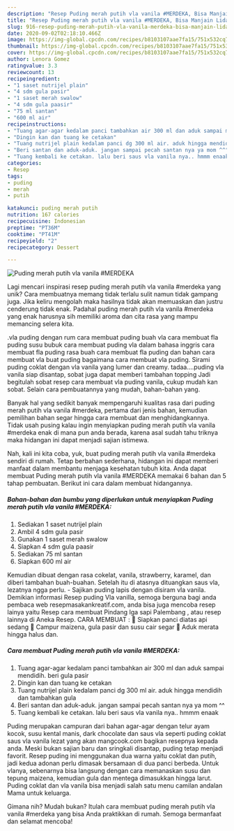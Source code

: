 ```yaml
---
description: "Resep Puding merah putih vla vanila #MERDEKA, Bisa Manjain Lidah"
title: "Resep Puding merah putih vla vanila #MERDEKA, Bisa Manjain Lidah"
slug: 916-resep-puding-merah-putih-vla-vanila-merdeka-bisa-manjain-lidah
date: 2020-09-02T02:18:10.466Z
image: https://img-global.cpcdn.com/recipes/b8103107aae7fa15/751x532cq70/puding-merah-putih-vla-vanila-merdeka-foto-resep-utama.jpg
thumbnail: https://img-global.cpcdn.com/recipes/b8103107aae7fa15/751x532cq70/puding-merah-putih-vla-vanila-merdeka-foto-resep-utama.jpg
cover: https://img-global.cpcdn.com/recipes/b8103107aae7fa15/751x532cq70/puding-merah-putih-vla-vanila-merdeka-foto-resep-utama.jpg
author: Lenora Gomez
ratingvalue: 3.3
reviewcount: 13
recipeingredient:
- "1 saset nutrijel plain"
- "4 sdm gula pasir"
- "1 saset merah swalow"
- "4 sdm gula paasir"
- "75 ml santan"
- "600 ml air"
recipeinstructions:
- "Tuang agar-agar kedalam panci tambahkan air 300 ml dan aduk sampai mendidih. beri gula pasir"
- "Dingin kan dan tuang ke cetakan"
- "Tuang nutrijel plain kedalam panci dg 300 ml air. aduk hingga mendidih dan tambahkan gula"
- "Beri santan dan aduk-aduk. jangan sampai pecah santan nya ya mom ^^"
- "Tuang kembali ke cetakan. lalu beri saus vla vanila nya.. hmmm enaak"
categories:
- Resep
tags:
- puding
- merah
- putih

katakunci: puding merah putih 
nutrition: 167 calories
recipecuisine: Indonesian
preptime: "PT36M"
cooktime: "PT41M"
recipeyield: "2"
recipecategory: Dessert

---
```



![Puding merah putih vla vanila #MERDEKA](https://img-global.cpcdn.com/recipes/b8103107aae7fa15/751x532cq70/puding-merah-putih-vla-vanila-merdeka-foto-resep-utama.jpg)

Lagi mencari inspirasi resep puding merah putih vla vanila #merdeka yang unik? Cara membuatnya memang tidak terlalu sulit namun tidak gampang juga. Jika keliru mengolah maka hasilnya tidak akan memuaskan dan justru cenderung tidak enak. Padahal puding merah putih vla vanila #merdeka yang enak harusnya sih memiliki aroma dan cita rasa yang mampu memancing selera kita.

.vla puding dengan rum cara membuat puding buah vla cara membuat fla puding susu bubuk cara membuat puding vla dalam bahasa inggris cara membuat fla puding rasa buah cara membuat fla puding dan bahan cara membuat vla buat puding bagaimana cara membuat vla puding. Sirami puding coklat dengan vla vanila yang lumer dan creamy. tadaa….puding vla vanila siap disantap, sobat juga dapat memberi tambahan topping Jadi begitulah sobat resep cara membuat vla puding vanila, cukup mudah kan sobat. Selain cara pembuatannya yang mudah, bahan-bahan yang.

Banyak hal yang sedikit banyak mempengaruhi kualitas rasa dari puding merah putih vla vanila #merdeka, pertama dari jenis bahan, kemudian pemilihan bahan segar hingga cara membuat dan menghidangkannya. Tidak usah pusing kalau ingin menyiapkan puding merah putih vla vanila #merdeka enak di mana pun anda berada, karena asal sudah tahu triknya maka hidangan ini dapat menjadi sajian istimewa.


Nah, kali ini kita coba, yuk, buat puding merah putih vla vanila #merdeka sendiri di rumah. Tetap berbahan sederhana, hidangan ini dapat memberi manfaat dalam membantu menjaga kesehatan tubuh kita. Anda dapat membuat Puding merah putih vla vanila #MERDEKA memakai 6 bahan dan 5 tahap pembuatan. Berikut ini cara dalam membuat hidangannya.

<!--inarticleads1-->

##### Bahan-bahan dan bumbu yang diperlukan untuk menyiapkan Puding merah putih vla vanila #MERDEKA:

1. Sediakan 1 saset nutrijel plain
1. Ambil 4 sdm gula pasir
1. Gunakan 1 saset merah swalow
1. Siapkan 4 sdm gula paasir
1. Sediakan 75 ml santan
1. Siapkan 600 ml air


Kemudian dibuat dengan rasa cokelat, vanila, strawberry, karamel, dan diberi tambahan buah-buahan. Setelah itu di atasnya dituangkan saus vla, lezatnya ngga perlu. - Sajikan puding lapis dengan disiram vla vanila. Demikian informasi Resep puding Vla vanilla, semoga berguna bagi anda pembaca web resepmasakankreatif.com, anda bisa juga mencoba resep lainya yaitu Resep cara membuat Pindang Iga sapi Palembang , atau resep lainnya di Aneka Resep. CARA MEMBUAT :  Siapkan panci diatas api sedang  Campur maizena, gula pasir dan susu cair segar  Aduk merata hingga halus dan. 

<!--inarticleads2-->

##### Cara membuat Puding merah putih vla vanila #MERDEKA:

1. Tuang agar-agar kedalam panci tambahkan air 300 ml dan aduk sampai mendidih. beri gula pasir
1. Dingin kan dan tuang ke cetakan
1. Tuang nutrijel plain kedalam panci dg 300 ml air. aduk hingga mendidih dan tambahkan gula
1. Beri santan dan aduk-aduk. jangan sampai pecah santan nya ya mom ^^
1. Tuang kembali ke cetakan. lalu beri saus vla vanila nya.. hmmm enaak


Puding merupakan campuran dari bahan agar-agar dengan telur ayam kocok, susu kental manis, dark chocolate dan saus vla seperti puding coklat saus vla vanila lezat yang akan mangcook.com bagikan resepnya kepada anda. Meski bukan sajian baru dan sringkali disantap, puding tetap menjadi favorit. Resep puding ini menggunakan dua warna yaitu coklat dan putih, jadi kedua adonan perlu dimasak bersamaan di dua panci berbeda. Untuk vlanya, sebenarnya bisa langsung dengan cara memanaskan susu dan tepung maizena, kemudian gula dan mentega dimasukkan hingga larut. Puding coklat dan vla vanila bisa menjadi salah satu menu camilan andalan Mama untuk keluarga. 

Gimana nih? Mudah bukan? Itulah cara membuat puding merah putih vla vanila #merdeka yang bisa Anda praktikkan di rumah. Semoga bermanfaat dan selamat mencoba!
